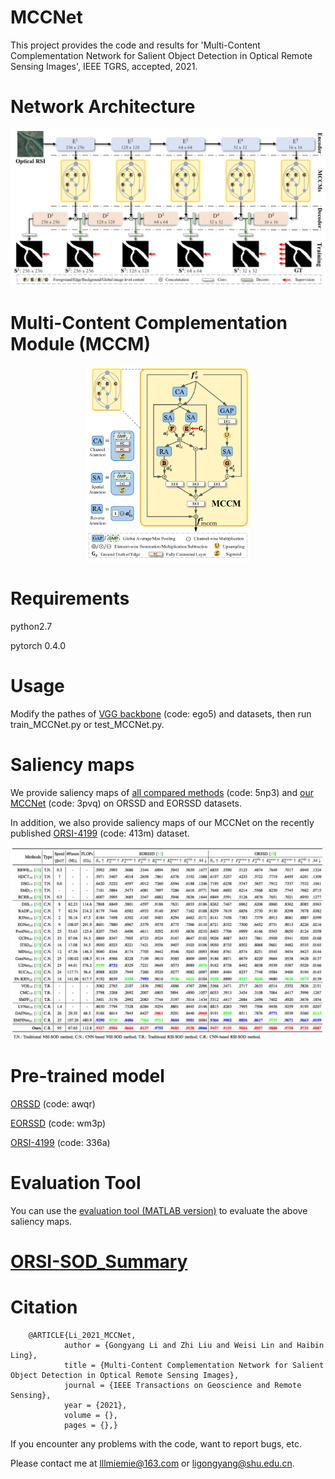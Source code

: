 # MCCNet
   This project provides the code and results for 'Multi-Content Complementation Network for Salient Object Detection in Optical Remote Sensing Images', IEEE TGRS, accepted, 2021.
 
 
# Network Architecture
   <div align=center>
   <img src="https://github.com/MathLee/MCCNet/blob/main/images/MCCNet.png">
   </div>
   
# Multi-Content Complementation Module (MCCM)
   <div align=center>
   <img src=https://github.com/MathLee/MCCNet/blob/main/images/MCCM.png width=52% />
   </div> 
   
   
# Requirements
   python2.7
   
   pytorch 0.4.0
   

# Usage

Modify the pathes of [VGG backbone](https://pan.baidu.com/s/1YQxKZ-y2C4EsqrgKNI7qrw) (code: ego5) and datasets, then run train_MCCNet.py or test_MCCNet.py.


# Saliency maps
   We provide saliency maps of [all compared methods](https://pan.baidu.com/s/1TP6An1VWygGUy4uvojL0bg) (code: 5np3) and [our MCCNet](https://pan.baidu.com/s/10JIKL2Q48RvBGeT2pmPfDA) (code: 3pvq) on ORSSD and EORSSD datasets.
   
   In addition, we also provide saliency maps of our MCCNet on the recently published [ORSI-4199](https://pan.baidu.com/s/1dz-GeELIqMdzKlPvzETixA) (code: 413m) dataset.
   
   ![Image](https://github.com/MathLee/MCCNet/blob/main/images/table.png)
   
   
# Pre-trained model
[ORSSD](https://pan.baidu.com/s/1LdUE8F11r61r8wk3Y9wPLA) (code: awqr)

[EORSSD](https://pan.baidu.com/s/14LrEt1LW5QmZvkhsgbKgfg) (code: wm3p)

[ORSI-4199](https://pan.baidu.com/s/1hmANQp9cslyPuDE-3NlqAg) (code: 336a)

   
# Evaluation Tool
   You can use the [evaluation tool (MATLAB version)](http://dpfan.net/d3netbenchmark/) to evaluate the above saliency maps.


# [ORSI-SOD_Summary](https://github.com/MathLee/ORSI-SOD_Summary)
   
# Citation
        @ARTICLE{Li_2021_MCCNet,
                author = {Gongyang Li and Zhi Liu and Weisi Lin and Haibin Ling},
                title = {Multi-Content Complementation Network for Salient Object Detection in Optical Remote Sensing Images},
                journal = {IEEE Transactions on Geoscience and Remote Sensing},
                year = {2021},
                volume = {},
                pages = {},}
                
                
If you encounter any problems with the code, want to report bugs, etc.

Please contact me at lllmiemie@163.com or ligongyang@shu.edu.cn.
